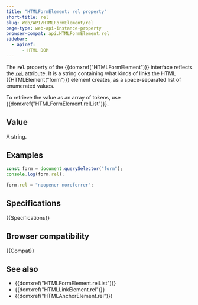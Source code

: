 ```yaml
---
title: "HTMLFormElement: rel property"
short-title: rel
slug: Web/API/HTMLFormElement/rel
page-type: web-api-instance-property
browser-compat: api.HTMLFormElement.rel
sidebar:
  - apiref:
      - HTML DOM
---
```


The **`rel`** property of the {{domxref("HTMLFormElement")}} interface reflects the [`rel`](/en-US/docs/Web/HTML/Reference/Attributes/rel) attribute. It is a string containing what kinds of links the HTML {{HTMLElement("form")}} element creates, as a space-separated list of enumerated values.

To retrieve the value as an array of tokens, use {{domxref("HTMLFormElement.relList")}}.

## Value

A string.

## Examples

```js
const form = document.querySelector("form");
console.log(form.rel);

form.rel = "noopener noreferrer";
```

## Specifications

{{Specifications}}

## Browser compatibility

{{Compat}}

## See also

- {{domxref("HTMLFormElement.relList")}}
- {{domxref("HTMLLinkElement.rel")}}
- {{domxref("HTMLAnchorElement.rel")}}
